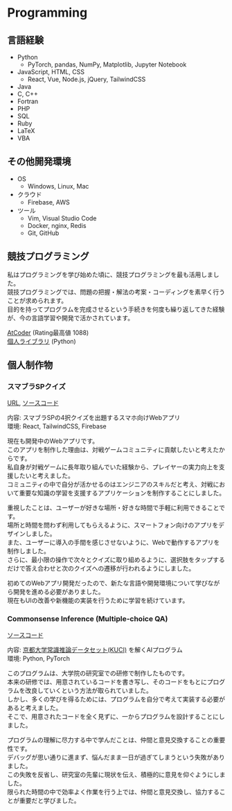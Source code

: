 # Programming
## 言語経験
- Python
    - PyTorch, pandas, NumPy, Matplotlib, Jupyter Notebook
- JavaScript, HTML, CSS
    - React, Vue, Node.js, jQuery, TailwindCSS
- Java
- C, C++
- Fortran
- PHP
- SQL
- Ruby
- LaTeX
- VBA

## その他開発環境
- OS
    - Windows, Linux, Mac
- クラウド
    - Firebase, AWS
- ツール
    - Vim, Visual Studio Code
    - Docker, nginx, Redis
    - Git, GitHub

## 競技プログラミング
私はプログラミングを学び始めた頃に、競技プログラミングを最も活用しました。  
競技プログラミングでは、問題の把握・解法の考案・コーディングを素早く行うことが求められます。  
目的を持ってプログラムを完成させるという手続きを何度も繰り返してきた経験が、今の言語学習や開発で活かされています。

[AtCoder](https://atcoder.jp/users/A1phamath) (Rating最高値 1088)  
[個人ライブラリ](https://github.com/rik-tak/kyopro-python) (Python)

## 個人制作物

### スマブラSPクイズ
[URL](https://smash-quiz-a939e.web.app), [ソースコード](https://github.com/rik-tak/smash-ultimate-quiz)

内容: スマブラSPの4択クイズを出題するスマホ向けWebアプリ  
環境: React, TailwindCSS, Firebase

現在も開発中のWebアプリです。  
このアプリを制作した理由は、対戦ゲームコミュニティに貢献したいと考えたからです。  
私自身が対戦ゲームに長年取り組んでいた経験から、プレイヤーの実力向上を支援したいと考えました。  
コミュニティの中で自分が活かせるのはエンジニアのスキルだと考え、対戦において重要な知識の学習を支援するアプリケーションを制作することにしました。

重視したことは、ユーザーが好きな場所・好きな時間で手軽に利用できることです。  
場所と時間を問わず利用してもらえるように、スマートフォン向けのアプリをデザインしました。  
また、ユーザーに導入の手間を感じさせないように、Webで動作するアプリを制作しました。  
さらに、最小限の操作で次々とクイズに取り組めるように、選択肢をタップするだけで答え合わせと次のクイズへの遷移が行われるようにしました。

初めてのWebアプリ開発だったので、新たな言語や開発環境について学びながら開発を進める必要がありました。  
現在もUIの改善や新機能の実装を行うために学習を続けています。

### Commonsense Inference (Multiple-choice QA)
[ソースコード](https://github.com/rik-tak/commonsence_inference)

内容: [京都大学常識推論データセット(KUCI)](https://nlp.ist.i.kyoto-u.ac.jp/?KUCI) を解くAIプログラム  
環境: Python, PyTorch

このプログラムは、大学院の研究室での研修で制作したものです。  
本来の研修では、用意されているコードを書き写し、そのコードをもとにプログラムを改良していくという方法が取られていました。  
しかし、多くの学びを得るためには、プログラムを自分で考えて実装する必要があると考えました。  
そこで、用意されたコードを全く見ずに、一からプログラムを設計することにしました。

プログラムの理解に尽力する中で学んだことは、仲間と意見交換することの重要性です。  
デバッグが思い通りに進まず、悩んだまま一日が過ぎてしまうという失敗がありました。  
この失敗を反省し、研究室の先輩に現状を伝え、積極的に意見を仰ぐようにしました。  
限られた時間の中で効率よく作業を行う上では、仲間と意見交換し、協力することが重要だと学びました。